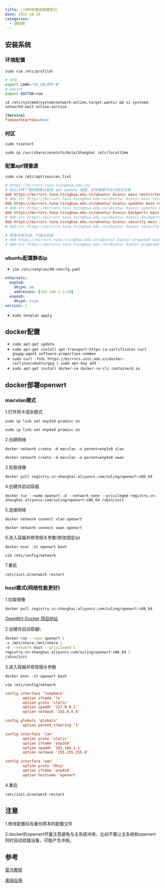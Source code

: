 ```yaml
---
title: j1900软路由部署笔记
date: 2022-10-20
categories:
  - 通信網
---
```


## 安装系统

### 环境配置

`sudo vim /etc/profile`\\

```bash
# 中文
export LANG="zh_CN.UTF-8"
# editor
export EDITOR=vim
```

`cd /etc/systemd/system/network-online.target.wants/ && vi systemd-networkd-wait-online.service`

```ini
[Service]
TimeoutStartSec=8sec
```

### 时区

`sudo tzselect`

`sudo cp /usr/share/zoneinfo/Asia/Shanghai /etc/localtime`

### 配置apt镜像源

`sudo vim /etc/apt/sources.list`

```conf
# https://mirrors.tuna.tsinghua.edu.cn/
# 默认注释了源码镜像以提高 apt update 速度，如有需要可自行取消注释
deb https://mirrors.tuna.tsinghua.edu.cn/ubuntu/ bionic main restricted universe multiverse
# deb-src https://mirrors.tuna.tsinghua.edu.cn/ubuntu/ bionic main restricted universe multiverse
deb https://mirrors.tuna.tsinghua.edu.cn/ubuntu/ bionic-updates main restricted universe multiverse
# deb-src https://mirrors.tuna.tsinghua.edu.cn/ubuntu/ bionic-updates main restricted universe multiverse
deb https://mirrors.tuna.tsinghua.edu.cn/ubuntu/ bionic-backports main restricted universe multiverse
# deb-src https://mirrors.tuna.tsinghua.edu.cn/ubuntu/ bionic-backports main restricted universe multiverse
deb https://mirrors.tuna.tsinghua.edu.cn/ubuntu/ bionic-security main restricted universe multiverse
# deb-src https://mirrors.tuna.tsinghua.edu.cn/ubuntu/ bionic-security main restricted universe multiverse

# 预发布软件源，不建议启用
# deb https://mirrors.tuna.tsinghua.edu.cn/ubuntu/ bionic-proposed main restricted universe multiverse
# deb-src https://mirrors.tuna.tsinghua.edu.cn/ubuntu/ bionic-proposed main restricted universe multiverse
```

### ubuntu配置静态ip

- `vim /etc/netplan/00-netcfg.yaml`

```yaml
ethernets:
  enp3s0:
    dhcp4: no
    addresses: [192.168.1.1/24]
  enp4s0:
    dhcp4: true
version: 2
```

- `sudo netplan apply`

## docker配置

- `sudo apt-get update`
- `sudo apt-get install apt-transport-https ca-certificates curl gnupg-agent software-properties-common`
- `sudo curl -fsSL https://mirrors.ustc.edu.cn/docker-ce/linux/ubuntu/gpg | sudo apt-key add -`
- `sudo apt-get install docker-ce docker-ce-cli containerd.io`

## docker部署openwrt

### macvlan模式

1.打开网卡混杂模式

`sudo ip link set enp3s0 promisc on`

`sudo ip link set enp4s0 promisc on`

2.创建网络

`docker network create -d macvlan -o parent=enp3s0 vlan`

`docker network create -d macvlan -o parent=enp4s0 vwan`

3.拉取镜像

`docker pull registry.cn-shanghai.aliyuncs.com/suling/openwrt:x86_64`

4.创建并启动容器

`docker run --name openwrt -d --network none --privileged registry.cn-shanghai.aliyuncs.com/suling/openwrt:x86_64 /sbin/init`

5.连接网络

`docker network connect vlan openwrt`

`docker network connect vwan openwrt`

6.进入容器并修改相关参数(修改固定ip)

`docker exec -it openwrt bash`

`vim /etc/config/network`

7.重启

`/etc/init.d/network restart`

### host模式(网络性能更好)

1.拉取镜像

`docker pull registry.cn-shanghai.aliyuncs.com/suling/openwrt:x86_64`

[OpenWrt-Docker 项目地址](https://github.com/SuLingGG/OpenWrt-Docker)

2.创建并启动容器\\

```bash
docker run --name openwrt \
-v /mnt/share:/mnt/share \
-d --network host --privileged \
registry.cn-shanghai.aliyuncs.com/suling/openwrt:x86_64 \
/sbin/init
```

3.进入容器并修改相关参数

`docker exec -it openwrt bash`

`vim /etc/config/network`

```conf
config interface 'loopback'
        option ifname 'lo'
        option proto 'static'
        option ipaddr '127.0.0.1'
        option netmask '255.0.0.0'

config globals 'globals'
        option packet_steering '1'

config interface 'lan'
        option proto 'static'
        option ifname 'enp3s0'
        option ipaddr '192.168.1.1'
        option netmask '255.255.255.0'

config interface 'wan'
        option proto 'dhcp'
        option ifname 'enp4s0'
        option hostname 'openwrt
```

4.重启

`/etc/init.d/network restart`

## 注意

1.修改配置前先备份原本的配置文件

2.docker的openwrt尽量注意避免与主系统冲突，比如不要让主系统和openwrt同时自动挂载设备，可能产生冲突。

## 参考

[菜鸟教程](https://www.runoob.com/docker/ubuntu-docker-install.html)

[美丽应用](https://mlapp.cn/376.html)
